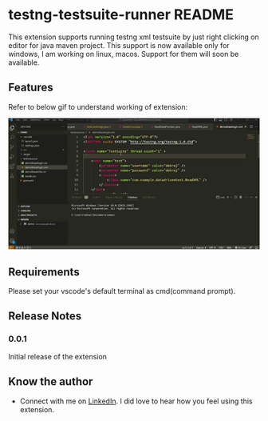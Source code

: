 # testng-testsuite-runner README

This extension supports running testng xml testsuite by just right clicking on editor for java maven project. This support is now available only for windows, I am working on linux, macos. Support for them will soon be available. 

## Features

Refer to below gif to understand working of extension:


![](https://github.com/krishna-vasudev/testng-testsuite-runner/blob/master/images/features.gif?raw=true)



## Requirements

Please set your vscode's default terminal as cmd(command prompt).


## Release Notes
### 0.0.1
Initial release of the extension

## Know the author
* Connect with me on [LinkedIn](https://www.linkedin.com/in/debraj-bhal/). I did love to hear how you feel using this extension.